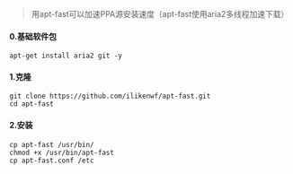 > 用apt-fast可以加速PPA源安装速度（apt-fast使用aria2多线程加速下载）

#### 0.基础软件包
```
apt-get install aria2 git -y
```

#### 1.克隆
```
git clone https://github.com/ilikenwf/apt-fast.git
cd apt-fast
```

#### 2.安装
```
cp apt-fast /usr/bin/
chmod +x /usr/bin/apt-fast
cp apt-fast.conf /etc
```